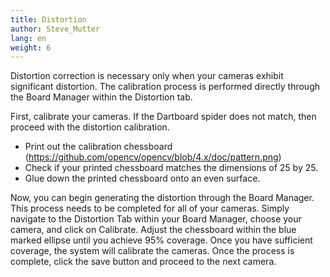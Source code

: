 ```yaml
---
title: Distortion
author: Steve_Mutter
lang: en
weight: 6
---
```


Distortion correction is necessary only when your cameras exhibit significant distortion. The calibration process is performed directly through the Board Manager within the Distortion tab.

First, calibrate your cameras. If the Dartboard spider does not match, then proceed with the distortion calibration.

- Print out the calibration chessboard (https://github.com/opencv/opencv/blob/4.x/doc/pattern.png)
- Check if your printed chessboard matches the dimensions of 25 by 25.
- Glue down the printed chessboard onto an even surface.


Now, you can begin generating the distortion through the Board Manager. This process needs to be completed for all of your cameras. Simply navigate to the Distortion Tab within your Board Manager, choose your camera, and click on Calibrate. Adjust the chessboard within the blue marked ellipse until you achieve 95% coverage. Once you have sufficient coverage, the system will calibrate the cameras. Once the process is complete, click the save button and proceed to the next camera.

